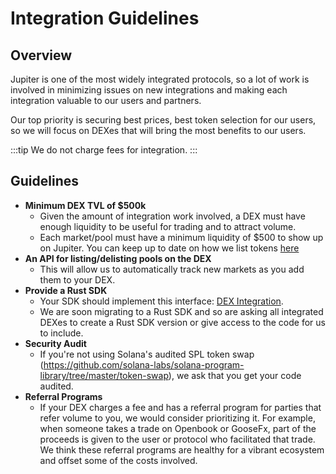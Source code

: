 # Integration Guidelines

## Overview

Jupiter is one of the most widely integrated protocols, so a lot of work is involved in minimizing issues on new integrations and making each integration valuable to our users and partners.

Our top priority is securing best prices, best token selection for our users, so we will focus on DEXes that will bring the most benefits to our users.

:::tip We do not charge fees for integration.
:::

## Guidelines

- **Minimum DEX TVL of $500k**
    - Given the amount of integration work involved, a DEX must have enough liquidity to be useful for trading and to attract volume.
    - Each market/pool must have a minimum liquidity of $500 to show up on Jupiter. You can keep up to date on how we list tokens [here](/docs/developer-topics/getting-tokens-on-jup)
- **An API for listing/delisting pools on the DEX**
    - This will allow us to automatically track new markets as you add them to your DEX.
- **Provide a Rust SDK**
    - Your SDK should implement this interface: [DEX Integration](/docs/dex-integration/rust-integration).
    - We are soon migrating to a Rust SDK and so are asking all integrated DEXes to create a Rust SDK version or give access to the code for us to include.
- **Security Audit**
    - If you're not using Solana's audited SPL token swap (https://github.com/solana-labs/solana-program-library/tree/master/token-swap), we ask that you get your code audited.
- **Referral Programs**
    - If your DEX charges a fee and has a referral program for parties that refer volume to you, we would consider prioritizing it. For example, when someone takes a trade on Openbook or GooseFx, part of the proceeds is given to the user or protocol who facilitated that trade. We think these referral programs are healthy for a vibrant ecosystem and offset some of the costs involved.